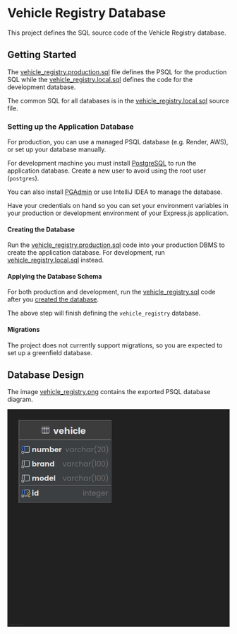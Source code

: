 # Vehicle Registry Database

This project defines the SQL source code of the Vehicle Registry database.

## Getting Started

The [vehicle_registry.production.sql](vehicle_registry.production.sql) file
defines the PSQL for the production SQL while the
[vehicle_registry.local.sql](vehicle_registry.local.sql) defines the code for
the development database.

The common SQL for all databases is in
the [vehicle_registry.local.sql](vehicle_registry.local.sql) source file.

### Setting up the Application Database

For production, you can use a managed PSQL database (e.g. Render, AWS), or set
up your database manually.

For development machine you must install
[PostgreSQL](https://www.postgresql.org/download/) to run the application
database. Create a new user to avoid using the root user (`postgres`).

You can also install [PGAdmin](https://www.pgadmin.org/download/) or use
IntelliJ IDEA to manage the database.

Have your credentials on hand so you can set your environment variables in your
production or development environment of your Express.js application.

#### Creating the Database

Run the [vehicle_registry.production.sql](vehicle_registry.production.sql)
code into your production DBMS to create the application database. For
development, run [vehicle_registry.local.sql](vehicle_registry.local.sql)
instead.

#### Applying the Database Schema

For both production and development, run
the [vehicle_registry.sql](vehicle_registry.sql) code after
you [created the database](#creating-the-database).

The above step will finish defining the `vehicle_registry` database.

#### Migrations

The project does not currently support migrations, so you are expected to set up
a greenfield database.

## Database Design

The image [vehicle_registry.png](vehicle_registry.png) contains the exported 
PSQL database diagram.

![](vehicle_registry.png)
